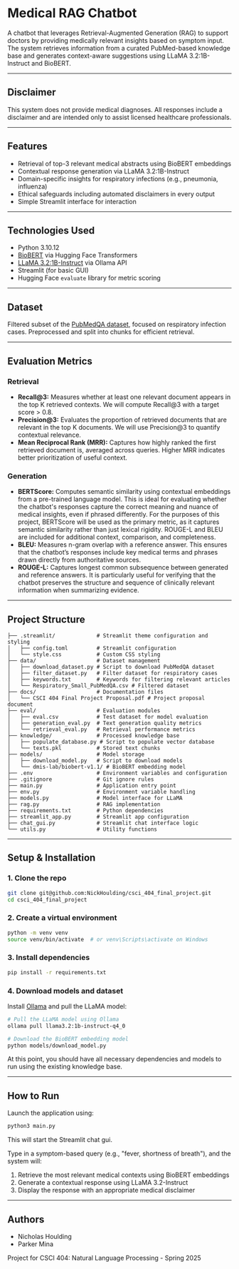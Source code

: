 # Medical RAG Chatbot

A chatbot that leverages Retrieval-Augmented Generation (RAG) to support doctors by providing medically relevant insights based on symptom input. The system retrieves information from a curated PubMed-based knowledge base and generates context-aware suggestions using LLaMA 3.2:1B-Instruct and BioBERT.

---

## Disclaimer
This system does not provide medical diagnoses. All responses include a disclaimer and are intended only to assist licensed healthcare professionals.

---

## Features

- Retrieval of top-3 relevant medical abstracts using BioBERT embeddings
- Contextual response generation via LLaMA 3.2:1B-Instruct
- Domain-specific insights for respiratory infections (e.g., pneumonia, influenza)
- Ethical safeguards including automated disclaimers in every output
- Simple Streamlit interface for interaction

---

## Technologies Used

- Python 3.10.12
- [BioBERT](https://huggingface.co/dmis-lab/biobert-v1.1) via Hugging Face Transformers
- [LLaMA 3.2:1B-Instruct](https://ollama.com/library/llama3.2) via Ollama API
- Streamlit (for basic GUI)
- Hugging Face `evaluate` library for metric scoring

---

## Dataset

Filtered subset of the [PubMedQA dataset](https://huggingface.co/datasets/qiaojin/PubMedQA), focused on respiratory infection cases. Preprocessed and split into chunks for efficient retrieval.

---

## Evaluation Metrics

### Retrieval
- **Recall@3:** Measures whether at least one relevant document appears in the top K retrieved contexts. We will compute Recall@3 with a target score > 0.8.
- **Precision@3:** Evaluates the proportion of retrieved documents that are relevant in the top K documents. We will use Precision@3 to quantify contextual relevance.
- **Mean Reciprocal Rank (MRR):** Captures how highly ranked the first retrieved document is, averaged across queries. Higher MRR indicates better prioritization of useful context.

### Generation
- **BERTScore:** Computes semantic similarity using contextual embeddings from a pre-trained language model. This is ideal for evaluating whether the chatbot's responses capture the correct meaning and nuance of medical insights, even if phrased differently. For the purposes of this project, BERTScore will be used as the primary metric, as it captures semantic similarity rather than just lexical rigidity. ROUGE-L and BLEU are included for additional context, comparison, and completeness.
- **BLEU:** Measures n-gram overlap with a reference answer. This ensures that the chatbot’s responses include key medical terms and phrases drawn directly from authoritative sources.
- **ROUGE-L:** Captures longest common subsequence between generated and reference answers. It is particularly useful for verifying that the chatbot preserves the structure and sequence of clinically relevant information when summarizing evidence.

---

## Project Structure

```
├── .streamlit/             # Streamlit theme configuration and styling
│   ├── config.toml         # Streamlit configuration
│   └── style.css           # Custom CSS styling
├── data/                   # Dataset management
│   ├── download_dataset.py # Script to download PubMedQA dataset
│   ├── filter_dataset.py   # Filter dataset for respiratory cases
│   ├── keywords.txt        # Keywords for filtering relevant articles
│   └── Respiratory_Small_PubMedQA.csv # Filtered dataset
├── docs/                   # Documentation files
│   └── CSCI 404 Final Project Proposal.pdf # Project proposal document
├── eval/                   # Evaluation modules
│   ├── eval.csv            # Test dataset for model evaluation
│   ├── generation_eval.py  # Text generation quality metrics
│   └── retrieval_eval.py   # Retrieval performance metrics
├── knowledge/              # Processed knowledge base
│   ├── populate_database.py # Script to populate vector database
│   └── texts.pkl           # Stored text chunks
├── models/                 # Model storage
│   ├── download_model.py   # Script to download models
│   └── dmis-lab/biobert-v1.1/ # BioBERT embedding model
├── .env                    # Environment variables and configuration
├── .gitignore              # Git ignore rules
├── main.py                 # Application entry point
├── env.py                  # Environment variable handling
├── models.py               # Model interface for LLaMA
├── rag.py                  # RAG implementation
├── requirements.txt        # Python dependencies
├── streamlit_app.py        # Streamlit app configuration
├── chat_gui.py             # Streamlit chat interface logic
└── utils.py                # Utility functions
```

---

## Setup & Installation

### 1. Clone the repo
```bash
git clone git@github.com:NickHoulding/csci_404_final_project.git
cd csci_404_final_project
```

### 2. Create a virtual environment
```bash
python -m venv venv
source venv/bin/activate  # or venv\Scripts\activate on Windows
```

### 3. Install dependencies
```bash
pip install -r requirements.txt
```

### 4. Download models and dataset
Install [Ollama](https://ollama.com/) and pull the LLaMA model:

```bash
# Pull the LLaMA model using Ollama
ollama pull llama3.2:1b-instruct-q4_0

# Download the BioBERT embedding model
python models/download_model.py

```

At this point, you should have all necessary dependencies 
and models to run using the existing knowledge base.

---

## How to Run

Launch the application using:

```bash
python3 main.py
```

This will start the Streamlit chat gui.

Type in a symptom-based query (e.g., "fever, shortness of breath"), and the system will:
1. Retrieve the most relevant medical contexts using BioBERT embeddings
2. Generate a contextual response using LLaMA 3.2-Instruct
3. Display the response with an appropriate medical disclaimer

---

## Authors
- Nicholas Houlding
- Parker Mina

Project for CSCI 404: Natural Language Processing - Spring 2025